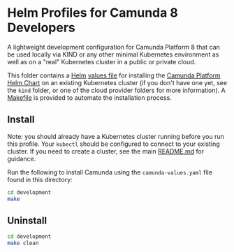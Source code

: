 # Helm Profiles for Camunda 8 Developers

A lightweight development configuration for Camunda Platform 8
that can be used locally via KIND or any other minimal Kubernetes environment
as well as on a "real" Kubernetes cluster in a public or private cloud.

This folder contains a [Helm](https://helm.sh/) [values file](camunda-values.yaml)
for installing the [Camunda Platform Helm Chart](https://helm.camunda.io/)
on an existing Kubernetes cluster (if you don't have one yet,
see the `kind` folder, or one of the cloud provider folders for more information).
A [Makefile](Makefile) is provided to automate the installation process.

## Install

Note: you should already have a Kubernetes cluster running before you run this profile. Your `kubectl` should be configured to connect to your existing cluster. If you need to create a cluster, see the main [README.md](../README.md) for guidance.  

Run the following to install Camunda using the `camunda-values.yaml` file found in this directory: 

```sh
cd development
make
```

## Uninstall
```sh
cd development
make clean
```
